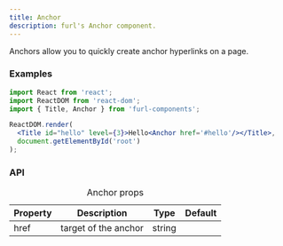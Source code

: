 ```yaml
---
title: Anchor
description: furl's Anchor component.
---
```


Anchors allow you to quickly create anchor hyperlinks on a page.

### Examples

<anchorexamples></anchorexamples>

```jsx
import React from 'react';
import ReactDOM from 'react-dom';
import { Title, Anchor } from 'furl-components';

ReactDOM.render(
  <Title id="hello" level={3}>Hello<Anchor href='#hello'/></Title>, 
  document.getElementById('root')
);
```

### API

<table>
  <caption>Anchor props</caption>
  <thead>
    <tr>
      <th>Property</th>
      <th colspan="3">Description</th>
      <th>Type</th>
      <th>Default</th>
    </tr>
  </thead>
  <tbody>
    <td class="font-c">href</td>
    <td colspan="3">target of the anchor</td>
    <td>string</td>
    <td></td>
  </tbody>
</table>